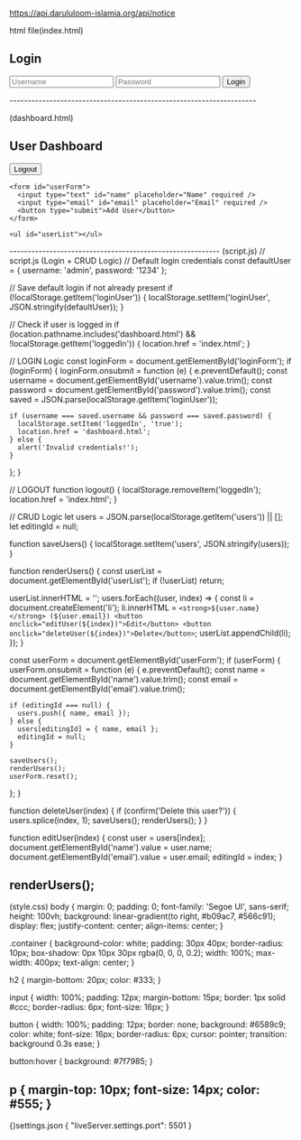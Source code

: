 
https://api.darululoom-islamia.org/api/notice



html file(index.html)
<!DOCTYPE html>
<html lang="en">
<head>
  <meta charset="UTF-8" />
  <title>Login</title>
  <link rel="stylesheet" href="style.css" />
</head>
<body>
  <div class="container">
    <h2>Login</h2>
    <form id="loginForm">
      <input type="text" id="username" placeholder="Username" required />
      <input type="password" id="password" placeholder="Password" required />
      <button type="submit">Login</button>
    </form>
    <!-- <p>Default user: <strong>admin / 1234</strong></p> -->
  </div>

  <script src="script.js"></script>
</body>
</html>
--------------------------------------------------------------------

(dashboard.html)
<!-- dashboard.html (User CRUD Page) -->
 <!DOCTYPE html>
<html lang="en">
<head>
  <meta charset="UTF-8" />
  <title>User Dashboard</title>
  <link rel="stylesheet" href="style.css" />
</head>
<body>
  <div class="container">
    <h2>User Dashboard</h2>
    <button onclick="logout()" class="logout">Logout</button>

    <form id="userForm">
      <input type="text" id="name" placeholder="Name" required />
      <input type="email" id="email" placeholder="Email" required />
      <button type="submit">Add User</button>
    </form>

    <ul id="userList"></ul>
  </div>

  <script src="script.js"></script>
</body>
</html>
----------------------------------------------------------
(script.js)
// script.js (Login + CRUD Logic)
// Default login credentials
const defaultUser = { username: 'admin', password: '1234' };

// Save default login if not already present
if (!localStorage.getItem('loginUser')) {
  localStorage.setItem('loginUser', JSON.stringify(defaultUser));
}

// Check if user is logged in
if (location.pathname.includes('dashboard.html') && !localStorage.getItem('loggedIn')) {
  location.href = 'index.html';
}

// LOGIN Logic
const loginForm = document.getElementById('loginForm');
if (loginForm) {
  loginForm.onsubmit = function (e) {
    e.preventDefault();
    const username = document.getElementById('username').value.trim();
    const password = document.getElementById('password').value.trim();
    const saved = JSON.parse(localStorage.getItem('loginUser'));

    if (username === saved.username && password === saved.password) {
      localStorage.setItem('loggedIn', 'true');
      location.href = 'dashboard.html';
    } else {
      alert('Invalid credentials!');
    }
  };
}

// LOGOUT
function logout() {
  localStorage.removeItem('loggedIn');
  location.href = 'index.html';
}

// CRUD Logic
let users = JSON.parse(localStorage.getItem('users')) || [];
let editingId = null;

function saveUsers() {
  localStorage.setItem('users', JSON.stringify(users));
}

function renderUsers() {
  const userList = document.getElementById('userList');
  if (!userList) return;

  userList.innerHTML = '';
  users.forEach((user, index) => {
    const li = document.createElement('li');
    li.innerHTML = `
      <strong>${user.name}</strong> (${user.email})
      <button onclick="editUser(${index})">Edit</button>
      <button onclick="deleteUser(${index})">Delete</button>
    `;
    userList.appendChild(li);
  });
}

const userForm = document.getElementById('userForm');
if (userForm) {
  userForm.onsubmit = function (e) {
    e.preventDefault();
    const name = document.getElementById('name').value.trim();
    const email = document.getElementById('email').value.trim();

    if (editingId === null) {
      users.push({ name, email });
    } else {
      users[editingId] = { name, email };
      editingId = null;
    }

    saveUsers();
    renderUsers();
    userForm.reset();
  };
}

function deleteUser(index) {
  if (confirm('Delete this user?')) {
    users.splice(index, 1);
    saveUsers();
    renderUsers();
  }
}

function editUser(index) {
  const user = users[index];
  document.getElementById('name').value = user.name;
  document.getElementById('email').value = user.email;
  editingId = index;
}

renderUsers();
-----------------------------------------------
(style.css)
body {
  margin: 0;
  padding: 0;
  font-family: 'Segoe UI', sans-serif;
  height: 100vh;
  background: linear-gradient(to right, #b09ac7, #566c91);
  display: flex;
  justify-content: center;
  align-items: center;
}

.container {
  background-color: white;
  padding: 30px 40px;
  border-radius: 10px;
  box-shadow: 0px 10px 30px rgba(0, 0, 0, 0.2);
  width: 100%;
  max-width: 400px;
  text-align: center;
}

h2 {
  margin-bottom: 20px;
  color: #333;
}

input {
  width: 100%;
  padding: 12px;
  margin-bottom: 15px;
  border: 1px solid #ccc;
  border-radius: 6px;
  font-size: 16px;
}

button {
  width: 100%;
  padding: 12px;
  border: none;
  background: #6589c9;
  color: white;
  font-size: 16px;
  border-radius: 6px;
  cursor: pointer;
  transition: background 0.3s ease;
}

button:hover {
  background: #7f7985;
}

p {
  margin-top: 10px;
  font-size: 14px;
  color: #555;
}
---------------------------------------------
{)settings.json
{
    "liveServer.settings.port": 5501
}
